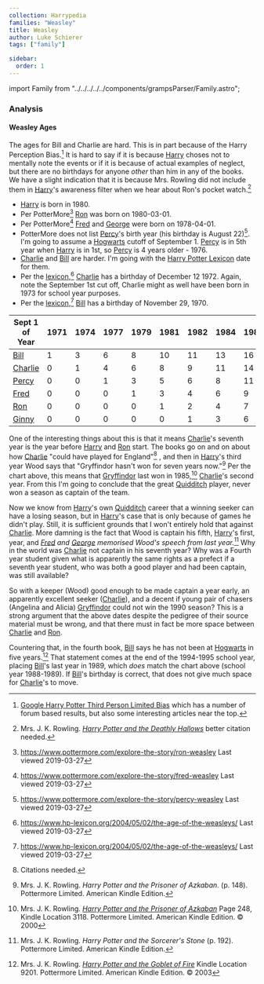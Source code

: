 ```yaml
---
collection: Harrypedia
families: "Weasley"
title: Weasley
author: Luke Schierer
tags: ["family"]

sidebar:
  order: 1
---
```


import Family from "../../../../../components/grampsParser/Family.astro";

<Family surn={frontmatter.surn} />

### Analysis

#### Weasley Ages

The ages for Bill and Charlie are hard.  This is in part because of the Harry Perception Bias.[^240101-3]  It is hard to say if it is because [Harry] choses not to mentally note the events or if it is because of actual examples of neglect, but there are no birthdays for anyone *other* than him in any of the books.  We have a slight indication that it is because Mrs. Rowling did not include them in [Harry]'s awareness filter when we hear about Ron's pocket watch.[^240401-4]

* [Harry] is born in 1980.
* Per PotterMore[^20190327-1] [Ron] was born on 1980-03-01.
* Per PotterMore[^20190327-2] [Fred] and [George] were born on 1978-04-01.
* PotterMore does not list [Percy]'s birth year (his birthday is August
  22)[^20190327-3]. I'm going to assume a [Hogwarts] cutoff of September 1.
  [Percy] is in 5th year when [Harry] is in 1st, so [Percy] is 4 years
   older - 1976.
* [Charlie] and [Bill] are harder.  I'm going with the [Harry Potter
   Lexicon][lexicon] date for them.
* Per the [lexicon],[^20190327-4] [Charlie] has a birthday of December 12
  1972. Again, note the September 1st cut off, Charlie might as well
  have been born in 1973 for school year purposes.
* Per the [lexicon],[^20190327-5] [Bill] has a birthday of November 29,
  1970.

| Sept 1 of Year | 1971 | 1974 | 1977 | 1979 | 1981 | 1982 | 1984 | 1987 | 1988 | 1989 | 1990 | 1991 | 1992 | 1993 | 1994 | 1995 | 1996 | 1997 | 1998 |
|----------------|------|------|------|------|------|------|------|------|------|------|------|------|------|------|------|------|------|------|------|
| [Bill]         | 1    | 3    | 6    | 8    | 10   | 11   | 13   | 16   | 17   | 18   | 19   | 20   | 21   | 22   | 23   | 24   | 25   | 26   | 27   |
| [Charlie]      | 0    | 1    | 4    | 6    | 8    | 9    | 11   | 14   | 15   | 16   | 17   | 18   | 19   | 20   | 21   | 22   | 23   | 24   | 25   |
| [Percy]        | 0    | 0    | 1    | 3    | 5    | 6    | 8    | 11   | 12   | 13   | 14   | 15   | 16   | 17   | 18   | 19   | 20   | 21   | 22   |
| [Fred]         | 0    | 0    | 0    | 1    | 3    | 4    | 6    | 9    | 10   | 11   | 12   | 13   | 14   | 15   | 16   | 17   | 18   | 19   | 20   |
| [Ron]          | 0    | 0    | 0    | 0    | 1    | 2    | 4    | 7    | 8    | 9    | 10   | 11   | 12   | 13   | 14   | 15   | 16   | 17   | 18   |
| [Ginny]        | 0    | 0    | 0    | 0    | 0    | 1    | 3    | 6    | 7    | 8    | 9    | 10   | 11   | 12   | 13   | 14   | 15   | 16   | 17   |

One of the interesting things about this is that it means [Charlie]'s
seventh year is the year before [Harry] and [Ron] start. The books go
on and on about how [Charlie] "could have played for England"[^20200629-2]
, and then in [Harry]'s third year Wood says that "Gryffindor hasn't
won for seven years now."[^20200629-3] Per the chart above, this means
that [Gryffindor] last won in 1985,[^20210601-3] [Charlie]'s second
year. From this I'm going to conclude that the great [Quidditch] player,
never won a season as captain of the team.

Now we know from [Harry]'s own [Quidditch] career that a winning seeker
can have a losing season, but in [Harry]'s case that is only because of
games he didn't play.  Still, it is sufficient grounds that I won't
entirely hold that against [Charlie].  More damning is the fact that Wood
is captain his fifth, [Harry]'s first, year, and *[Fred] and [George]
memorised Wood's speech from last year.*[^20200728-1]  Why in the world
was [Charlie] not captain in his seventh year? Why was a Fourth year
student given what is apparently the same rights as a prefect if a
seventh year student, who was both a good player and had been
captain, was still available?

So with a keeper (Wood) good enough to be made captain a year early, an
apparently excellent seeker ([Charlie]), and a decent if young pair of
chasers (Angelina and Alicia) [Gryffindor] could not win the 1990 season?
This is a strong argument that the above dates despite the pedigree of
their source material must be wrong, and that there must in fact be
more space between [Charlie] and [Ron].

Countering that, in the fourth book, [Bill] says he has not been at
[Hogwarts] in five years.[^20210601-2]  That statement comes at the end
of the 1994-1995 school year, placing [Bill]'s last year in 1989, which
*does* match the chart above (school year 1988-1989).  If [Bill]'s
birthday is correct, that does not give much space for [Charlie]'s to move.

[Hogwarts]: <../../hogwarts/>

[Quidditch]: <../../quidditch/>

[Gryffindor]: <../../hogwarts/gryffindor/>

[Harry]: <../people/potter/harry_james/>

[Ginny]: <./ginevra_molly/>

[Ron]: <./ronald_bilius>

[George]: <./george/>

[Fred]: <./fred/>

[Percy]: <./percy_ignatius/>

[Charlie]: <./charlie/>

[Bill]: <./william_arthur/>

[Arthur]: <./arthur/>

[Molly]: <../prewett/molly/>

[lexicon]: https://www.hp-lexicon.org

[^20210601-3]: Mrs. J. K. Rowling.
_[Harry Potter and the Prisoner of Azkaban](https://www.goodreads.com/book/show/5.Harry_Potter_and_the_Prisoner_of_Azkaban)_
Page 248, Kindle Location 3118. Pottermore Limited. American Kindle Edition. © 2000

[^20210601-2]: Mrs. J. K. Rowling.
_[Harry Potter and the Goblet of Fire](https://www.goodreads.com/book/show/6.Harry_Potter_and_the_Goblet_of_Fire)_
Kindle Location 9201. Pottermore Limited. American Kindle Edition. © 2003

[^20200629-3]: Mrs. J. K. Rowling. _Harry Potter and the Prisoner of Azkaban_.
(p. 148). Pottermore Limited. American Kindle Edition.

[^20200728-1]: Mrs. J. K. Rowling. _Harry Potter and the Sorcerer's Stone_
(p. 192). Pottermore Limited. American Kindle Edition.

[^20200629-2]: Citations needed.

[^20190327-1]: https://www.pottermore.com/explore-the-story/ron-weasley Last viewed 2019-03-27

[^20190327-2]: https://www.pottermore.com/explore-the-story/fred-weasley Last viewed 2019-03-27

[^20190327-3]: https://www.pottermore.com/explore-the-story/percy-weasley Last viewed 2019-03-27

[^20190327-4]: https://www.hp-lexicon.org/2004/05/02/the-age-of-the-weasleys/ Last viewed 2019-03-27

[^20190327-5]: https://www.hp-lexicon.org/2004/05/02/the-age-of-the-weasleys/ Last viewed 2019-03-27

[^240101-3]: [Google Harry Potter Third Person Limited Bias](https://www.google.com/search?q=Harry+Potter+Third+Person+Limited+Bias) which has a number of forum based results, but also some interesting articles near the top. 

[^240401-4]: Mrs. J. K. Rowling.
    _[Harry Potter and the Deathly Hallows]_
    better citation needed.

[Harry Potter and the Deathly Hallows]: https://www.librarything.com/work/3577382